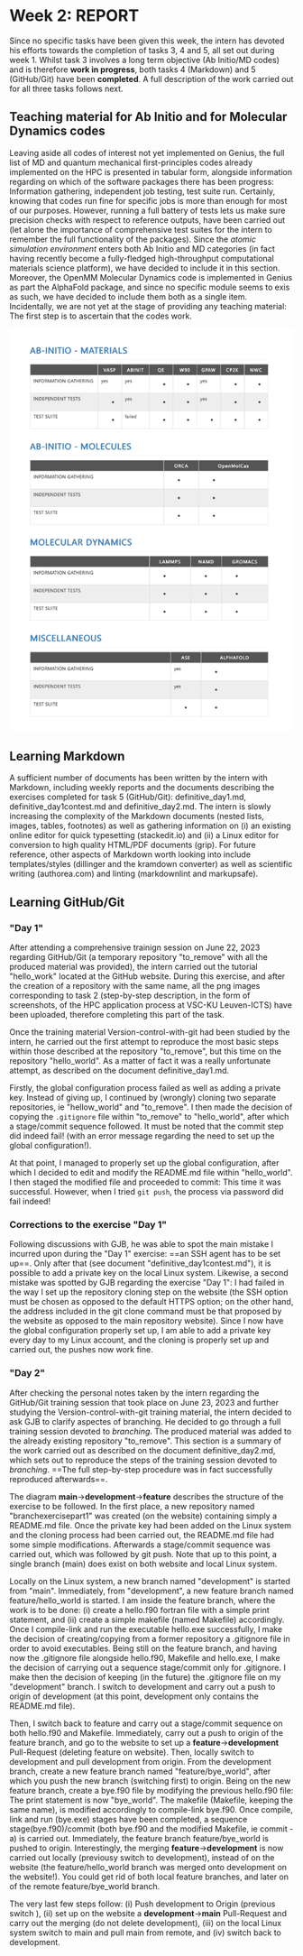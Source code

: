 
# Week 2: REPORT

Since no specific tasks have been given this week, the intern has devoted his efforts towards the completion of tasks 3, 4 and 5, all set out during week 1. Whilst task 3 involves a long term objective (Ab Initio/MD codes) and is therefore **work in progress**, both tasks 4 (Markdown) and 5 (GitHub/Git) have been **completed**. A full description of the work carried out for all three tasks follows next. 

## Teaching material for Ab Initio and for Molecular Dynamics codes

Leaving aside all codes of interest not yet implemented on Genius, the full list of MD and quantum mechanical first-principles codes already implemented on the HPC is presented in tabular form, alongside information regarding on which of the software packages there has been progress: Information gathering, independent job testing, test suite run. Certainly, knowing that codes run fine for specific jobs is more than enough for most of our purposes. However, running a full battery of tests lets us make sure precision checks with respect to reference outputs, have been carried out (let alone the importance of comprehensive test suites for the intern to remember the full functionality of the packages). Since the *atomic simulation environment* enters both Ab Initio and MD categories (in fact having recently become a fully-fledged high-throughput computational materials science platform), we have decided to include it in this section. Moreover, the OpenMM Molecular Dynamics code is implemented in Genius as part the AlphaFold package, and since no specific module seems to exis as such, we have decided to include them both as a single item. Incidentally, we are not yet at the stage of providing any teaching material: The first step is to ascertain that the codes work.

![](tablesgenius.png)

## Learning Markdown

A sufficient number of documents has been written by the intern with Markdown, including weekly reports and the documents describing the exercises completed for task 5 (GitHub/Git): definitive_day1.md,  definitive_day1contest.md and definitive_day2.md. The intern is slowly increasing the complexity of the Markdown documents (nested lists, images, tables, footnotes) as well as gathering information on (i) an existing online editor for quick typesetting (stackedit.io) and (ii) a Linux editor for conversion to high quality HTML/PDF documents (grip). For future reference, other aspects of Markdown worth looking into include templates/styles (dillinger and the kramdown converter) as well as scientific writing (authorea.com) and linting (markdownlint and markupsafe).

## Learning GitHub/Git

### "Day 1"

After attending a comprehensive trainign session on June 22, 2023 regarding GitHub/Git (a temporary repository "to_remove" with all the produced material was provided), the intern carried out the tutorial "hello_work" located at the GitHub website. During this exercise, and after the creation of a repository with the same name, all the png images corresponding to task 2 (step-by-step description, in the form of screenshots, of the HPC application process at VSC-KU Leuven-ICTS) have been uploaded, therefore completing this part of the task. 

Once the training material Version-control-with-git had been studied by the intern, he carried out the first attempt to reproduce the most basic steps within those described at the repository "to_remove", but this time on the repository "hello_world". As a matter of fact it was a really unfortunate attempt, as described on the document definitive_day1.md. 

Firstly, the global configuration process failed as well as adding a private key. Instead of giving up, I continued by (wrongly) cloning two separate repositories, ie "hellow_world" and "to_remove". I then made the decision of copying the ```.gitignore``` file within "to_remove"  to "hello_world", after which a stage/commit sequence followed. It must be noted that the commit step did indeed fail! (with an error message regarding the need to set up the global configuration!). 

At that point, I managed to properly set up the global configuration, after which I decided to edit and modify the README.md file within "hello_world". I then staged the modified file and proceeded to commit: This time it was successful. However, when I tried ```git push```, the process via password did fail indeed!

### Corrections to the exercise "Day 1"

Following discussions with GJB, he was able to spot the main mistake I incurred upon during the "Day 1" exercise: ==an SSH agent has to be set up==. Only after that (see document "definitive_day1contest.md"), it is possible to add a private key on the local Linux system. Likewise, a second mistake was spotted by GJB regarding the exercise "Day 1": I had failed in the way I set up the repository cloning step on the website (the SSH option must be chosen as opposed to the default HTTPS option; on the other hand, the address included in the git clone command must be that proposed by the website as opposed to the main repository website). Since I now have the global configuration properly set up, I am able to add a private key every day to my Linux account, and the cloning is properly set up and carried out, the pushes now work fine.

### "Day 2"

After checking the personal notes taken by the intern regarding the GitHub/Git training session that took place on June 23, 2023 and further studying the Version-control-with-git training material, the intern decided to ask GJB to clarify aspectes of branching. He decided to go through a full training session devoted to *branching*. The produced material was added to the already existing repository "to_remove". This section is a summary of the work carried out as described on the document definitive_day2.md, which sets out to reproduce the steps of the training session devoted to *branching*. ==The full step-by-step procedure was in fact successfully reproduced afterwards==.

The diagram **main**$\rightarrow$**development**$\rightarrow$**feature** describes the structure of the exercise to be followed. In the first place, a new repository named "branchexercisepart1" was created (on the website) containing simply a README.md file. Once the private key had been added on the Linux system and the cloning process had been carried out, the README.md file had some simple modifications. Afterwards a stage/commit sequence was carried out, which was followed by git push. Note that up to this point, a single branch (main) does exist on both website and local Linux system.  

Locally on the Linux system, a new branch named "development" is started from "main". Immediately, from "development", a new feature branch named feature/hello_world is started.
I am inside the feature branch, where the work is to be done: (i) create a hello.f90 fortran file with a simple print statement, and (ii) create a simple makefile (named Makefile) accordingly.
Once I compile-link and run the executable hello.exe successfully, I make the decision of creating/copying from a former repository a .gitignore file in order to avoid executables. Being still on the feature branch, and having now the .gitignore file alongside hello.f90, Makefile and hello.exe, I make the decision of carrying out a sequence stage/commit only for .gitignore.
I make then the decision of keeping (in the future) the .gitignore file on my "development" branch. I switch to development and carry out a push to origin of development (at this point, development only contains the README.md file).

Then, I switch back to feature and carry out a stage/commit sequence on both hello.f90 and Makefile. Immediately, carry out a push to origin of the feature branch, and go to the website to set up a **feature**$\rightarrow$**development** Pull-Request (deleting feature on website). Then, locally switch to development and pull development from origin. From the development branch, create a new feature branch named "feature/bye_world", after which you push the new branch (switching first) to origin. Being on the new feature branch, create a bye.f90 file by modifying the previous hello.f90 file: The print statement is now "bye_world". The makefile (Makefile, keeping the same name), is modified accordingly to compile-link bye.f90. Once compile, link and run (bye.exe) stages have been completed, a sequence stage(bye.f90)/commit (both bye.f90 and the modified Makefile, ie commit -a) is carried out. Immediately, the feature branch feature/bye_world is pushed to origin. Interestingly, the merging **feature**$\rightarrow$**development** is now carried out locally (previousy switch to development), instead of on the website (the feature/hello_world branch was merged onto development on the website!). You could get rid of both local feature branches, and later on of the remote feature/bye_world branch.

The very last few steps follow: (i) Push development to Origin (previous switch ), (ii) set up on the website a **development**$\rightarrow$**main** Pull-Request and carry out the merging (do not delete development), (iii) on the local Linux system switch to main and pull main from remote, and (iv) switch back to development.